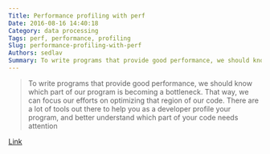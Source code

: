```yaml
---
Title: Performance profiling with perf
Date: 2016-08-16 14:40:18
Category: data processing
Tags: perf, performance, profiling
Slug: performance-profiling-with-perf
Authors: sedlav
Summary: To write programs that provide good performance, we should know which part of our program is becoming a bottleneck. That way, we can focus our effo
---
```


> To write programs that provide good performance, we should know which part of our program is becoming a bottleneck. That way, we can focus our efforts on optimizing that region of our code. There are a lot of tools out there to help you as a developer profile your program, and better understand which part of your code needs attention

[Link](https://fedoramagazine.org/performance-profiling-perf/)
